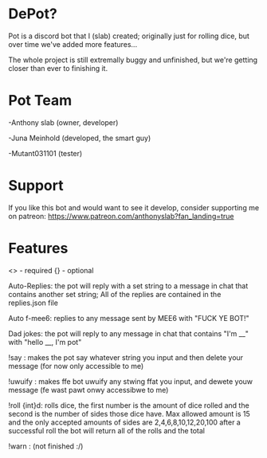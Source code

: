 # DePot?
Pot is a discord bot that I (slab) created; originally just for rolling dice, but over time we've added more features... 

The whole project is still extremally buggy and unfinished, but we're getting closer than ever to finishing it.

# Pot Team
-Anthony slab (owner, developer)

-Juna Meinhold (developed, the smart guy)

-Mutant031101 (tester)

# Support
If you like this bot and would want to see it develop, consider supporting me on patreon:
https://www.patreon.com/anthonyslab?fan_landing=true

# Features
<> - required
{} - optional

Auto-Replies: the pot will reply with a set string to a message in chat that contains another set string;
All of the replies are contained in the replies.json file

Auto f-mee6:
replies to any message sent by MEE6 with "FUCK YE BOT!"

Dad jokes: the pot will reply to any message in chat that contains "I'm __" with "hello __, I'm pot"

!say <string>: makes the pot say whatever string you input and then delete your message (for now only accessible to me) 
  
!uwuify <string>: makes ffe bot uwuify any stwing ffat you input, and dewete youw message (fe wast pawt onwy accessibwe to me)
  
!roll {int}d<int>: rolls dice, the first number is the amount of dice rolled and the second is the number of sides those dice have.
Max allowed amount is 15 and the only accepted amounts of sides are 2,4,6,8,10,12,20,100
after a successful roll the bot will return all of the rolls and the total
  
!warn <userId> <reason>: (not finished :/)
